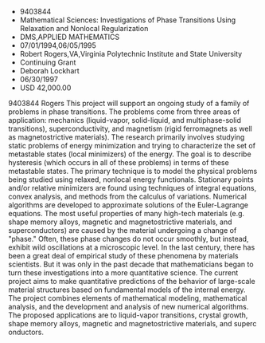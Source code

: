 
* 9403844
* Mathematical Sciences: Investigations of Phase Transitions Using Relaxation and Nonlocal Regularization
* DMS,APPLIED MATHEMATICS
* 07/01/1994,06/05/1995
* Robert Rogers,VA,Virginia Polytechnic Institute and State University
* Continuing Grant
* Deborah Lockhart
* 06/30/1997
* USD 42,000.00

9403844 Rogers This project will support an ongoing study of a family of
problems in phase transitions. The problems come from three areas of
application: mechanics (liquid-vapor, solid-liquid, and multiphase-solid
transitions), superconductivity, and magnetism (rigid ferromagnets as well as
magnetostrictive materials). The research primarily involves studying static
problems of energy minimization and trying to characterize the set of metastable
states (local minimizers) of the energy. The goal is to describe hysteresis
(which occurs in all of these problems) in terms of these metastable states. The
primary technique is to model the physical problems being studied using relaxed,
nonlocal energy functionals. Stationary points and/or relative minimizers are
found using techniques of integral equations, convex analysis, and methods from
the calculus of variations. Numerical algorithms are developed to approximate
solutions of the Euler-Lagrange equations. The most useful properties of many
high-tech materials (e.g. shape memory alloys, magnetic and magnetostrictive
materials, and superconductors) are caused by the material undergoing a change
of "phase." Often, these phase changes do not occur smoothly, but instead,
exhibit wild oscillations at a microscopic level. In the last century, there has
been a great deal of empirical study of these phenomena by materials scientists.
But it was only in the past decade that mathematicians began to turn these
investigations into a more quantitative science. The current project aims to
make quantitative predictions of the behavior of large-scale material structures
based on fundamental models of the internal energy. The project combines
elements of mathematical modeling, mathematical analysis, and the development
and analysis of new numerical algorithms. The proposed applications are to
liquid-vapor transitions, crystal growth, shape memory alloys, magnetic and
magnetostrictive materials, and superc onductors.
